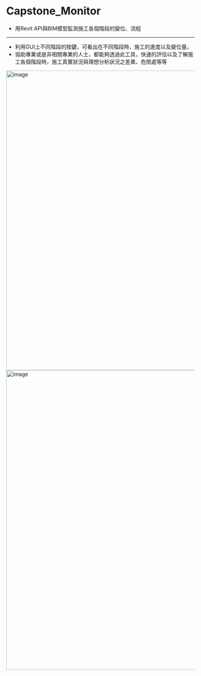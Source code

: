 # Capstone_Monitor
- 用Revit API與BIM模型監測施工各個階段的變位、流程
- --------------------------

- 利用GUI上不同階段的按鍵，可看出在不同階段時，施工的進度以及變位量。
- 協助專業或是非相關專業的人士，都能夠透過此工具，快速的評估以及了解施工各個階段時，施工真實狀況與理想分析狀況之差異、危險處等等
<img width="800" alt="image" src="https://user-images.githubusercontent.com/57138654/129470217-3c8907ad-6698-475a-af04-63787d8621a3.png">
<img width="800" alt="image" src="https://user-images.githubusercontent.com/57138654/129470404-a163872c-129f-4998-aa85-b9e0e10dd0a7.png">




